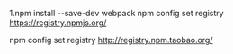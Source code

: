 1.npm install --save-dev webpack
npm config set registry https://registry.npmjs.org/

npm config set registry http://registry.npm.taobao.org/